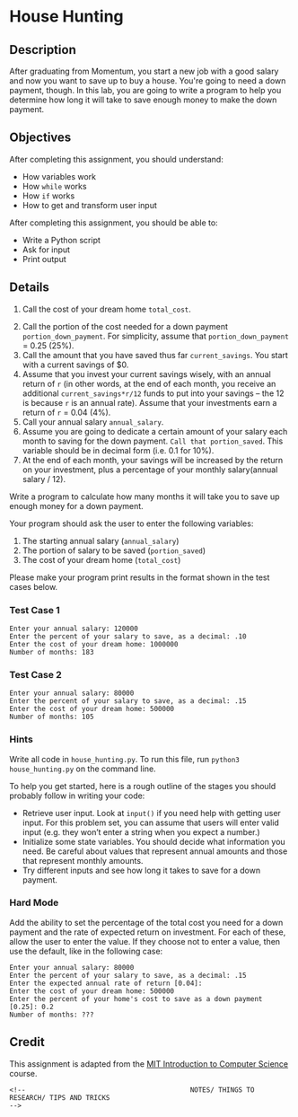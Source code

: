 # House Hunting

## Description

After graduating from Momentum, you start a new job with a good salary and now you want to save up to buy a house. You're going to need a down payment, though. In this lab, you are going to write a program to help you determine how long it will take to save enough money to make the down payment.

## Objectives

After completing this assignment, you should understand:

- How variables work
- How `while` works
- How `if` works
- How to get and transform user input

After completing this assignment, you should be able to:

- Write a Python script
- Ask for input
- Print output

## Details

1. Call the cost of your dream home `total_cost​`.
<!-- decalre a variable in Python -->


2. Call the portion of the cost needed for a down payment `portion_down_payment​`. For simplicity, assume that `portion_down_payment` = 0.25 (25%).
3. Call the amount that you have saved thus far `current_savings​`. You start with a current savings of $0.
4. Assume that you invest your current savings wisely, with an annual return of `r` ​(in other words, at the end of each month, you receive an additional `current_savings*r/12`​ funds to put into your savings – the 12 is because `r`​ is an annual rate). Assume that your investments earn a return of `r` = 0.04 (4%).
5. Call your annual salary `annual_salary​`.
6. Assume you are going to dedicate a certain amount of your salary each month to saving for the down payment. `Call that portion_saved`​. This variable should be in decimal form (i.e. 0.1 for 10%).
7. At the end of each month, your savings will be increased by the return on your investment, plus a percentage of your monthly salary ​(annual salary / 12).

Write a program to calculate how many months it will take you to save up enough money for a down payment.

Your program should ask the user to enter the following variables:

1. The starting annual salary (`annual_salary`)
2. The portion of salary to be saved (`portion_saved`)
3. The cost of your dream home (`total_cost`)

Please make your program print results in the format shown in the test cases below.

### Test Case 1

```
Enter your annual salary: 120000
Enter the percent of your salary to save, as a decimal: .10
Enter the cost of your dream home: 1000000
Number of months: 183
```

### Test Case 2

```
Enter your annual salary: 80000
Enter the percent of your salary to save, as a decimal: .15
Enter the cost of your dream home: 500000
Number of months: 105
```

### Hints

Write all code in `house_hunting.py`. To run this file, run `python3 house_hunting.py` on the command line.

To help you get started, here is a rough outline of the stages you should probably follow in writing your code:

- Retrieve user input. Look at `input()` if you need help with getting user input. For this problem set, you can assume that users will enter valid input (e.g. they won’t enter a string when you expect a number.)
- Initialize some state variables. You should decide what information you need. Be careful about values that represent annual amounts and those that represent monthly amounts.
- Try different inputs and see how long it takes to save for a down payment.

### Hard Mode

Add the ability to set the percentage of the total cost you need for a down payment and the rate of expected return on investment. For each of these, allow the user to enter the value. If they choose not to enter a value, then use the default, like in the following case:

```
Enter your annual salary: 80000
Enter the percent of your salary to save, as a decimal: .15
Enter the expected annual rate of return [0.04]:
Enter the cost of your dream home: 500000
Enter the percent of your home's cost to save as a down payment [0.25]: 0.2
Number of months: ???
```

## Credit

This assignment is adapted from the [MIT Introduction to Computer Science](https://ocw.mit.edu/courses/electrical-engineering-and-computer-science/6-0001-introduction-to-computer-science-and-programming-in-python-fall-2016/assignments/) course.



    <!--                                         NOTES/ THINGS TO RESEARCH/ TIPS AND TRICKS                                                                       -->

 


<!-- 

1. print() Function -Prints the values to a stream, or to sys.stdout by default. Optional keyword arguments: file: a file-like object (stream); defaults to the current sys.stdout. sep: string inserted between values, default a space. end: string appended after the last value, default a newline. flush: whether to forcibly flush the stream. Can be used to output multiple lines of code.

2. spam and Eggs vs foo and bar -  
3. Simple Operations- 
4 Forward Slash - used to indicate division 
5. asterick symbol * - used to indicate multiplication 
6. parenthesis () - used to determine which operations are performed first. 
7. Python are case-sensitive
8. The word until should usually indicate a WHILE LOOP should be used 
9. REsearch when an ELSE case isued- it is used when you have a break in your loop\.









-->


